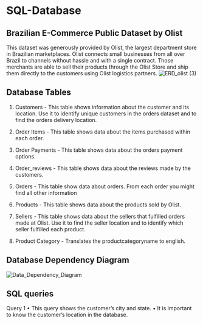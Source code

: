 # SQL-Database
## Brazilian E-Commerce Public Dataset by Olist

This dataset was generously provided by Olist, the largest department store in Brazilian marketplaces. Olist connects small businesses from all over Brazil to channels without hassle and with a single contract. Those merchants are able to sell their products through the Olist Store and ship them directly to the customers using Olist logistics partners.
![ERD_olist (3)](https://user-images.githubusercontent.com/72763859/103566665-5b46ef80-4efd-11eb-96a1-5733fa3b799e.png)

## Database Tables
1. Customers - This table shows information about the customer and its location. Use it to identify unique customers in the orders dataset and to find the orders delivery location.

2. Order Items - This table shows data about the items purchased within each order.

3. Order Payments - This table shows data about the orders payment options.

4. Order_reviews - This table shows data about the reviews made by the customers.

5. Orders - This table show data about orders. From each order you might find all other information

6. Products - This table shows data about the products sold by Olist.

7. Sellers - This table shows data about the sellers that fulfilled orders made at Olist. Use it to find the seller location and to identify which seller fulfilled each product.

8. Product Category - Translates the productcategoryname to english.

##  Database Dependency Diagram
![Data_Dependency_Diagram](https://user-images.githubusercontent.com/72763859/103567371-a6adcd80-4efe-11eb-9c25-26ba93d8e239.png)

## SQL queries

Query 1
 •	This query shows the customer’s city and state.
 •	It is important to know the customer’s location in the database.
